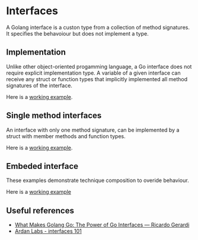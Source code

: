 # Interfaces

A Golang interface is a custon type from a collection of method signatures. It specifies the behavoiour but does not implement a type.

## Implementation

Unlike other object-oriented progamming language, a Go interface does not require explicit implementation type. A variable of a given interface can receive any struct or function types that implicitly implemented all method signatures of the interface.

Here is a [working example](./ex1/ex1_test.go).

## Single method interfaces

An interface with only one method signature, can be implemented by a struct with member methods and function types.

Here is a [working example](./ex2/ex2_test.go).

## Embeded interface

These examples demonstrate technique composition to overide behaviour.

Here is a [working example](./ex3/ex3_test.go)

## Useful references

* [What Makes Golang Go: The Power of Go Interfaces — Ricardo Gerardi](https://www.youtube.com/watch?v=TRoRluGIixs)
* [Ardan Labs - interfaces 101](https://www.youtube.com/watch?v=34ZmIfWOb0U&list=PLADD_vxzPcZB595tXmu540KC6MTMqIndB)